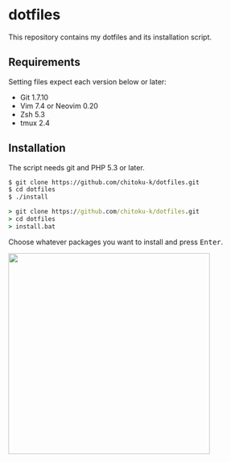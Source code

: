 # dotfiles

This repository contains my dotfiles and its installation script.

## Requirements

Setting files expect each version below or later:

- Git 1.7.10
- Vim 7.4 or Neovim 0.20
- Zsh 5.3
- tmux 2.4

## Installation

The script needs git and PHP 5.3 or later.

```sh
$ git clone https://github.com/chitoku-k/dotfiles.git
$ cd dotfiles
$ ./install
```

```bat
> git clone https://github.com/chitoku-k/dotfiles.git
> cd dotfiles
> install.bat
```

Choose whatever packages you want to install and press <kbd>Enter</kbd>.

<img src="https://raw.githubusercontent.com/wiki/chitoku-k/dotfiles/installer.gif" alt="" width="400">
